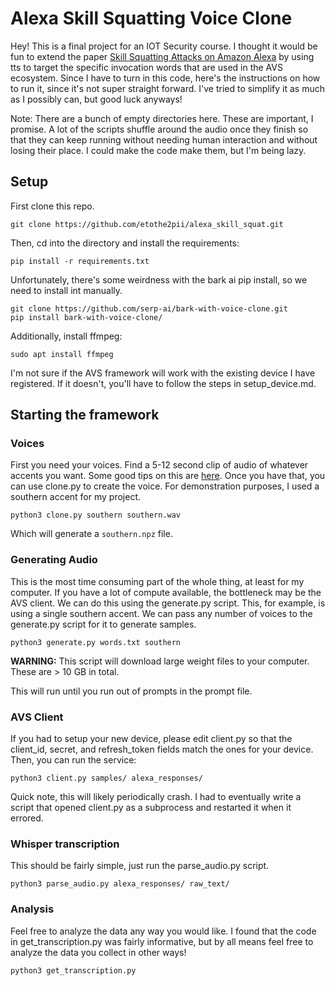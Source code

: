 # Alexa Skill Squatting Voice Clone

Hey! This is a final project for an IOT Security course. I thought it would be fun to extend the paper [Skill Squatting Attacks on Amazon Alexa](https://www.usenix.org/conference/usenixsecurity18/presentation/kumar) by using tts to target the specific invocation words that are used in the AVS ecosystem. Since I have to turn in this code, here's the instructions on how to run it, since it's not super straight forward. I've tried to simplify it as much as I possibly can, but good luck anyways!

Note: There are a bunch of empty directories here. These are important, I promise. A lot of the scripts shuffle around the audio once they finish so that they can keep running without needing human interaction and without losing their place. I could make the code make them, but I'm being lazy.

## Setup

First clone this repo.

```
git clone https://github.com/etothe2pii/alexa_skill_squat.git
```

Then, cd into the directory and install the requirements:

```
pip install -r requirements.txt
```

Unfortunately, there's some weirdness with the bark ai pip install, so we need to install int manually.

```
git clone https://github.com/serp-ai/bark-with-voice-clone.git
pip install bark-with-voice-clone/
```

Additionally, install ffmpeg:

```
sudo apt install ffmpeg
```

I'm not sure if the AVS framework will work with the existing device I have registered. If it doesn't, you'll have to follow the steps in setup_device.md.

## Starting the framework

### Voices

First you need your voices. Find a 5-12 second clip of audio of whatever accents you want. Some good tips on this are [here](https://github.com/gitmylo/bark-voice-cloning-HuBERT-quantizer). Once you have that, you can use clone.py to create the voice. For demonstration purposes, I used a southern accent for my project.

```
python3 clone.py southern southern.wav
```

Which will generate a `southern.npz` file.

### Generating Audio

This is the most time consuming part of the whole thing, at least for my computer. If you have a lot of compute available, the bottleneck may be the AVS client. We can do this using the generate.py script. This, for example, is using a single southern accent. We can pass any number of voices to the generate.py script for it to generate samples.

```
python3 generate.py words.txt southern
```

**WARNING:** This script will download large weight files to your computer. These are > 10 GB in total.

This will run until you run out of prompts in the prompt file.

### AVS Client

If you had to setup your new device, please edit client.py so that the client_id, secret, and refresh_token fields match the ones for your device. Then, you can run the service:

```
python3 client.py samples/ alexa_responses/
```

Quick note, this will likely periodically crash. I had to eventually write a script that opened client.py as a subprocess and restarted it when it errored.

### Whisper transcription

This should be fairly simple, just run the parse_audio.py script.

```
python3 parse_audio.py alexa_responses/ raw_text/
```

### Analysis

Feel free to analyze the data any way you would like. I found that the code in get_transcription.py was fairly informative, but by all means feel free to analyze the data you collect in other ways!

```
python3 get_transcription.py 
```
